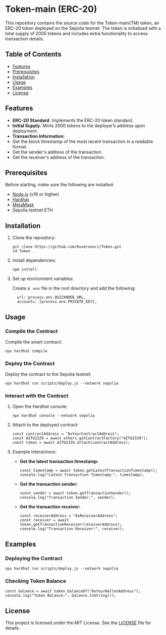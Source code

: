 # Token-main (ERC-20)

This repository contains the source code for the Token-main(TM) token, an ERC-20 token deployed on the Sepolia testnet. The token is initialized with a total supply of 2000 tokens and includes extra functionality to access transaction details.

## Table of Contents

- [Features](#features)
- [Prerequisites](#prerequisites)
- [Installation](#installation)
- [Usage](#usage)
- [Examples](#examples)
- [License](#license)

## Features

- **ERC-20 Standard**: Implements the ERC-20 token standard.
- **Initial Supply**: Mints 2000 tokens to the deployer’s address upon deployment.
- **Transaction Information**:
- Get the block timestamp of the most recent transaction in a readable format.  
- Get the sender's address of the transaction.  
- Get the receiver's address of the transaction.  

## Prerequisites

Before starting, make sure the following are installed:

- [Node.js](https://nodejs.org/) (v16 or higher)
- [Hardhat](https://hardhat.org/)
- [MetaMask](https://metamask.io/) 
- Sepolia testnet ETH 

## Installation

1. Clone the repository:

    ```
    git clone https://github.com/Kuvernoori/Token.git
    cd Token
    ```

2. Install dependencies:

    ```
    npm install
    ```

3. Set up environment variables:
   
    Create a `.env` file in the root directory and add the following:

    ```
      url: process.env.QUICKNODE_URL,
      accounts: [process.env.PRIVATE_KEY],
    ```

## Usage

### Compile the Contract

Compile the smart contract:

```
npx hardhat compile
```

### Deploy the Contract

Deploy the contract to the Sepolia testnet:

```
npx hardhat run scripts/deploy.js --network sepolia
```

### Interact with the Contract

1. Open the Hardhat console:

    ```
    npx hardhat console --network sepolia
    ```

2. Attach to the deployed contract:

    ```
    const contractAddress = "0xYourContractAddress";
    const AITU2329 = await ethers.getContractFactory("AITU2329");
    const token = await AITU2329.attach(contractAddress);
    ```

3. Example interactions:

    - **Get the latest transaction timestamp:**

      ```
      const timestamp = await token.getLatestTransactionTimestamp();
      console.log("Latest Transaction Timestamp:", timestamp);
      ```

    - **Get the transaction sender:**

      ```
      const sender = await token.getTransactionSender();
      console.log("Transaction Sender:", sender);
      ```

    - **Get the transaction receiver:**

      ```
      const receiverAddress = "0xReceiverAddress";
      const receiver = await token.getTransactionReceiver(receiverAddress);
      console.log("Transaction Receiver:", receiver);
      ```

## Examples

### Deploying the Contract

```
npx hardhat run scripts/deploy.js --network sepolia
```

### Checking Token Balance

```
const balance = await token.balanceOf("0xYourWalletAddress");
console.log("Token Balance:", balance.toString());
```

## License

This project is licensed under the MIT License. See the [LICENSE](LICENCE) file for details.

